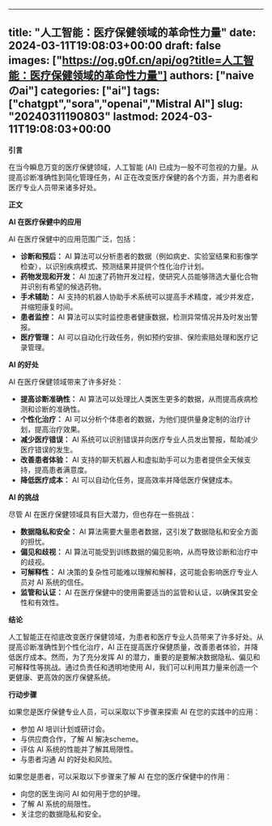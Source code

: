 
---
title: "人工智能：医疗保健领域的革命性力量"
date: 2024-03-11T19:08:03+00:00
draft: false
images: ["https://og.g0f.cn/api/og?title=人工智能：医疗保健领域的革命性力量"]
authors: ["naiveのai"]
categories: ["ai"]
tags: ["chatgpt","sora","openai","Mistral AI"]
slug: "20240311190803"
lastmod: 2024-03-11T19:08:03+00:00
---
**引言**

在当今瞬息万变的医疗保健领域，人工智能 (AI) 已成为一股不可忽视的力量。从提高诊断准确性到简化管理任务，AI 正在改变医疗保健的各个方面，并为患者和医疗专业人员带来诸多好处。

**正文**

**AI 在医疗保健中的应用**

AI 在医疗保健中的应用范围广泛，包括：

* **诊断和预后：** AI 算法可以分析患者的数据（例如病史、实验室结果和影像学检查），以识别疾病模式、预测结果并提供个性化治疗计划。
* **药物发现和开发：** AI 加速了药物开发过程，使研究人员能够筛选大量化合物并识别有希望的候选药物。
* **手术辅助：** AI 支持的机器人协助手术系统可以提高手术精度，减少并发症，并缩短康复时间。
* **患者监控：** AI 算法可以实时监控患者健康数据，检测异常情况并及时发出警报。
* **医疗管理：** AI 可以自动化行政任务，例如预约安排、保险索赔处理和医疗记录管理。

**AI 的好处**

AI 在医疗保健领域带来了许多好处：

* **提高诊断准确性：** AI 算法可以处理比人类医生更多的数据，从而提高疾病检测和诊断的准确性。
* **个性化治疗：** AI 可以分析个体患者的数据，为他们提供量身定制的治疗计划，提高治疗效果。
* **减少医疗错误：** AI 系统可以识别错误并向医疗专业人员发出警报，帮助减少医疗错误的发生。
* **改善患者体验：** AI 支持的聊天机器人和虚拟助手可以为患者提供全天候支持，提高患者满意度。
* **降低医疗成本：** AI 可以自动化任务，提高效率并降低医疗保健成本。

**AI 的挑战**

尽管 AI 在医疗保健领域具有巨大潜力，但也存在一些挑战：

* **数据隐私和安全：** AI 算法需要大量患者数据，这引发了数据隐私和安全方面的担忧。
* **偏见和歧视：** AI 算法可能受到训练数据的偏见影响，从而导致诊断和治疗中的歧视。
* **可解释性：** AI 决策的复杂性可能难以理解和解释，这可能会影响医疗专业人员对 AI 系统的信任。
* **监管和认证：** AI 在医疗保健中的使用需要适当的监管和认证，以确保其安全性和有效性。

**结论**

人工智能正在彻底改变医疗保健领域，为患者和医疗专业人员带来了许多好处。从提高诊断准确性到个性化治疗，AI 正在提高医疗保健质量，改善患者体验，并降低医疗成本。然而，为了充分发挥 AI 的潜力，重要的是要解决数据隐私、偏见和可解释性等挑战。通过负责任和透明地使用 AI，我们可以利用其力量来创造一个更健康、更高效的医疗保健系统。

**行动步骤**

如果您是医疗保健专业人员，可以采取以下步骤来探索 AI 在您的实践中的应用：

* 参加 AI 培训计划或研讨会。
* 与供应商合作，了解 AI 解决scheme。
* 评估 AI 系统的性能并了解其局限性。
* 与患者沟通 AI 的好处和风险。

如果您是患者，可以采取以下步骤来了解 AI 在您的医疗保健中的作用：

* 向您的医生询问 AI 如何用于您的护理。
* 了解 AI 系统的局限性。
* 关注您的数据隐私和安全。